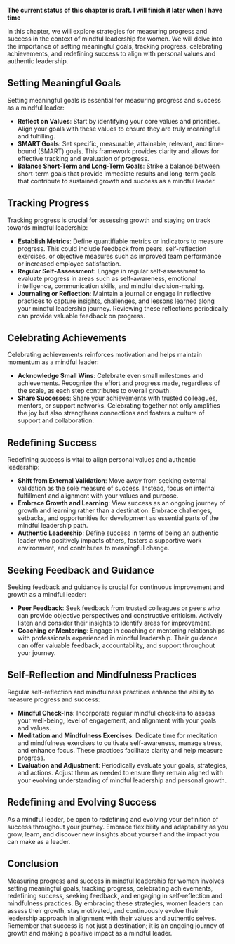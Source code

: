 **The current status of this chapter is draft. I will finish it later when I have time**

In this chapter, we will explore strategies for measuring progress and success in the context of mindful leadership for women. We will delve into the importance of setting meaningful goals, tracking progress, celebrating achievements, and redefining success to align with personal values and authentic leadership.

Setting Meaningful Goals
------------------------

Setting meaningful goals is essential for measuring progress and success as a mindful leader:

* **Reflect on Values**: Start by identifying your core values and priorities. Align your goals with these values to ensure they are truly meaningful and fulfilling.
* **SMART Goals**: Set specific, measurable, attainable, relevant, and time-bound (SMART) goals. This framework provides clarity and allows for effective tracking and evaluation of progress.
* **Balance Short-Term and Long-Term Goals**: Strike a balance between short-term goals that provide immediate results and long-term goals that contribute to sustained growth and success as a mindful leader.

Tracking Progress
-----------------

Tracking progress is crucial for assessing growth and staying on track towards mindful leadership:

* **Establish Metrics**: Define quantifiable metrics or indicators to measure progress. This could include feedback from peers, self-reflection exercises, or objective measures such as improved team performance or increased employee satisfaction.
* **Regular Self-Assessment**: Engage in regular self-assessment to evaluate progress in areas such as self-awareness, emotional intelligence, communication skills, and mindful decision-making.
* **Journaling or Reflection**: Maintain a journal or engage in reflective practices to capture insights, challenges, and lessons learned along your mindful leadership journey. Reviewing these reflections periodically can provide valuable feedback on progress.

Celebrating Achievements
------------------------

Celebrating achievements reinforces motivation and helps maintain momentum as a mindful leader:

* **Acknowledge Small Wins**: Celebrate even small milestones and achievements. Recognize the effort and progress made, regardless of the scale, as each step contributes to overall growth.
* **Share Successes**: Share your achievements with trusted colleagues, mentors, or support networks. Celebrating together not only amplifies the joy but also strengthens connections and fosters a culture of support and collaboration.

Redefining Success
------------------

Redefining success is vital to align personal values and authentic leadership:

* **Shift from External Validation**: Move away from seeking external validation as the sole measure of success. Instead, focus on internal fulfillment and alignment with your values and purpose.
* **Embrace Growth and Learning**: View success as an ongoing journey of growth and learning rather than a destination. Embrace challenges, setbacks, and opportunities for development as essential parts of the mindful leadership path.
* **Authentic Leadership**: Define success in terms of being an authentic leader who positively impacts others, fosters a supportive work environment, and contributes to meaningful change.

Seeking Feedback and Guidance
-----------------------------

Seeking feedback and guidance is crucial for continuous improvement and growth as a mindful leader:

* **Peer Feedback**: Seek feedback from trusted colleagues or peers who can provide objective perspectives and constructive criticism. Actively listen and consider their insights to identify areas for improvement.
* **Coaching or Mentoring**: Engage in coaching or mentoring relationships with professionals experienced in mindful leadership. Their guidance can offer valuable feedback, accountability, and support throughout your journey.

Self-Reflection and Mindfulness Practices
-----------------------------------------

Regular self-reflection and mindfulness practices enhance the ability to measure progress and success:

* **Mindful Check-Ins**: Incorporate regular mindful check-ins to assess your well-being, level of engagement, and alignment with your goals and values.
* **Meditation and Mindfulness Exercises**: Dedicate time for meditation and mindfulness exercises to cultivate self-awareness, manage stress, and enhance focus. These practices facilitate clarity and help measure progress.
* **Evaluation and Adjustment**: Periodically evaluate your goals, strategies, and actions. Adjust them as needed to ensure they remain aligned with your evolving understanding of mindful leadership and personal growth.

Redefining and Evolving Success
-------------------------------

As a mindful leader, be open to redefining and evolving your definition of success throughout your journey. Embrace flexibility and adaptability as you grow, learn, and discover new insights about yourself and the impact you can make as a leader.

Conclusion
----------

Measuring progress and success in mindful leadership for women involves setting meaningful goals, tracking progress, celebrating achievements, redefining success, seeking feedback, and engaging in self-reflection and mindfulness practices. By embracing these strategies, women leaders can assess their growth, stay motivated, and continuously evolve their leadership approach in alignment with their values and authentic selves. Remember that success is not just a destination; it is an ongoing journey of growth and making a positive impact as a mindful leader.

